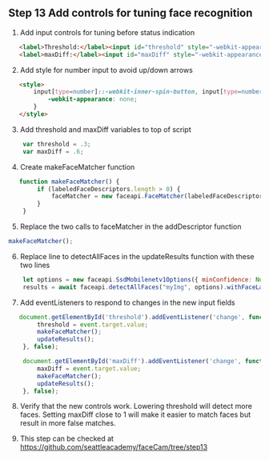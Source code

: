## Step 13 Add controls for tuning face recognition

1.  Add input controls for tuning before status indication
 ```html  
    <label>Threshold:</label><input id="threshold" style="-webkit-appearance:none;" type="number" value=".30" step="0.01" min=".01" max="1.00">
    <label>maxDiff:</label><input id="maxDiff" style="-webkit-appearance:none;" type="number" value=".60" step="0.01" min=".01" max="1.00">
```
2. Add style for number input to avoid up/down arrows
 ```html  
    <style>
        input[type=number]::-webkit-inner-spin-button, input[type=number]::-webkit-outer-spin-button { 
            -webkit-appearance: none; 
        }
    </style>
```
3.  Add threshold and maxDiff variables to top of script
```javascript
    var threshold = .3;
    var maxDiff = .6;
```
4.  Create makeFaceMatcher function
```javascript
   function makeFaceMatcher() {
        if (labeledFaceDescriptors.length > 0) {
            faceMatcher = new faceapi.FaceMatcher(labeledFaceDescriptors, maxDiff);
        }
    }
```
5.  Replace the two calls to faceMatcher in the addDescriptor function
```javascript
makeFaceMatcher();
```
6.  Replace line to detectAllFaces in the updateResults function with these two lines
```javascript
    let options = new faceapi.SsdMobilenetv1Options({ minConfidence: Number(threshold) })
    results = await faceapi.detectAllFaces("myImg", options).withFaceLandmarks().withFaceExpressions().withAgeAndGender().withFaceDescriptors();
````
7.  Add eventListeners to respond to changes in the new input fields
```javascript
   document.getElementById('threshold').addEventListener('change', function(event) {
        threshold = event.target.value;
        makeFaceMatcher();
        updateResults();
    }, false);

    document.getElementById('maxDiff').addEventListener('change', function(event) {
        maxDiff = event.target.value;
        makeFaceMatcher();
        updateResults();
    }, false);

```
8.  Verify that the new controls work.  Lowering threshold will detect more faces.  Setting maxDiff close to 1 will make it easier to match faces but result in more false matches.

9. This step can be checked at https://github.com/seattleacademy/faceCam/tree/step13

